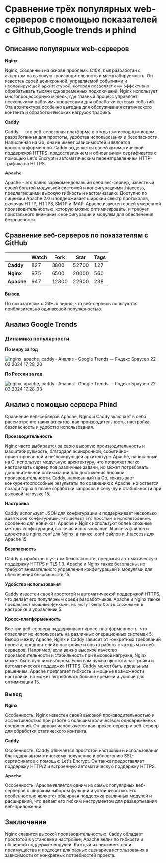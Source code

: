 #  Сравнение трёх популярных web-серверов с помощью показателей c Github,Google trends и phind
## Описание популярных web-серверов


**Nginx**

Nginx, созданный на основе проблемы C10K, был разработан с акцентом на
высокую производительность и масштабируемость. Он известен своей
асинхронной, управляемой событиями и неблокирующей архитектурой, которая
позволяет ему эффективно обрабатывать тысячи одновременных подключений.
Nginx использует многопроцессорную модель, где главный процесс управляет
несколькими рабочими процессами для обработки сетевых событий. Эта
архитектура особенно выгодна для обслуживания статического контента и
обработки высоких нагрузок трафика. 

**Caddy**

Caddy — это веб-серверная платформа с открытым исходным кодом,
разработанная для простоты, удобства использования и безопасности.
Написанная на Go, она не имеет зависимостей и является
кроссплатформенной. Caddy выделяется своей автоматической поддержкой
HTTPS, предоставлением и обновлением сертификатов с помощью Let's
Encrypt и автоматическим перенаправлением HTTP-трафика на HTTPS. 

**Apache**

Apache - это давно зарекомендовавший себя веб-сервер, известный своей
богатой модульной системой и конфигурациями .htaccess, предлагающими
высокую гибкость и кастомизацию. Доступно по лицензии Apache 2.0 и
поддерживает широкий спектр протоколов, включая HTTP, HTTPS, SMTP и
IMAP. Apache известен своей умеренной производительностью, которую можно
оптимизировать, и требует пристального внимания к конфигурации и модулям
для обеспечения безопасности.

## Сравнение веб-серверов по показателям с GitHub

|            | **Watch** | **Fork** | **Star** | **Tags** |
|------------|-----------|----------|----------|----------|
| **Caddy**  | 827       | 3800     | 52700    | 127      |
| **Nginx**  | 975       | 6500     | 20000    | 560      |
| **Apache** | 947       | 12800    | 22900    | 238      |

**Вывод**

По показателям с GitHub видно, что веб-сервисы пользуются приблизительно одинаковой популярностью.

##  Анализ Google Trends



### Динамика популярности

**По миру за год**

![nginx, apache, caddy - Анализ - Google Trends — Яндекс Браузер 22 03 2024 17_28_20](https://github.com/difduraka/-1/assets/164466402/9308de41-3583-492d-adbc-fb8cce243966)



**По России за год**

![nginx, apache, caddy - Анализ - Google Trends — Яндекс Браузер 22 03 2024 17_28_03](https://github.com/difduraka/-1/assets/164466402/85fbb744-540b-45b5-b194-ed5d540d0465)

## Анализ с помощью сервера Phind

Сравнение веб-серверов Apache, Nginx и Caddy включает в себя рассмотрение таких аспектов, как производительность, настройка, безопасность и удобство использования.

**Производительность**

Nginx часто выбирается за свою высокую производительность и масштабируемость, благодаря асинхронной, событийно-ориентированной и неблокирующей архитектуре. Apache, написанный на C, использует модульную архитектуру, что позволяет легко настраивать сервер под различные задачи, но может потребовать дополнительной оптимизации для достижения высокой производительности. Caddy, написанный на Go, показывает конкурентоспособные результаты по сравнению с Apache, но остается позади Nginx в плане обработки запросов в секунду и стабильности при высокой нагрузке 15.

**Настройка**

Caddy использует JSON для конфигурации и поддерживает несколько адаптеров конфигурации, что делает его простым в использовании, особенно для новичков. Apache и Nginx используют более сложные методы конфигурации, включая использование .htaccess файлов и директив в nginx.conf для Nginx, а также .conf файлов и .htaccess для Apache 15.

**Безопасность**

Caddy разработан с учетом безопасности, предлагая автоматическую поддержку HTTPS и TLS 1.3. Apache и Nginx также безопасны, но требуют внимательного управления конфигурацией и модулями для обеспечения безопасности 15.

**Удобство использования**

Caddy известен своей простотой и автоматической поддержкой HTTPS, что делает его популярным среди разработчиков. Apache и Nginx также предлагают мощные функции, но могут быть более сложными в настройке и управлении 5.

**Кросс-платформенность**

Все три веб-сервера поддерживают кросс-платформенность, что позволяет их использовать на различных операционных системах 5.
Выбор между Apache, Nginx и Caddy зависит от конкретных требований проекта, предпочтений в настройке и опыта работы с каждым из веб-серверов. Например, если важно высокое качество производительности и стабильность при высокой нагрузке, Nginx может быть лучшим выбором. Если вам нужна простота настройки и автоматическая поддержка HTTPS, Caddy может быть идеальным решением. Apache предлагает гибкость и мощные возможности настройки, но может потребовать больше времени и усилий для оптимизации <a>1</a><a>5</a>.


### Вывод

**Nginx**

Особенность: Nginx известен своей высокой производительностью и
эффективностью при работе с большим количеством одновременных
соединений. Он широко используется как прокси-сервер и веб-сервер для
обработки статического контента.

**Caddy**

Особенность: Caddy отличается простотой настройки и использования
благодаря автоматическому получению и обновлению SSL-сертификатов с
помощью Let's Encrypt. Он также предоставляет поддержку HTTP/2 и
встроенную автоматическую поддержку HTTPS.

**Apache**

Особенность: Apache является одним из самых популярных веб-серверов с
широким набором функций и устойчивостью. Его особенностью является
обширная поддержка различных модулей и расширений, что делает его гибким
инструментом для развертывания веб-приложений.

## Заключение
Nginx славится высокой производительностью; Caddy
обладает простотой в установке и настройке; Apache велик по гибкости и
обширной поддержке модулей. Каждый из них имеет свои преимущества и
подходит для разных сценариев использования в зависимости от конкретных
потребностей проекта.
